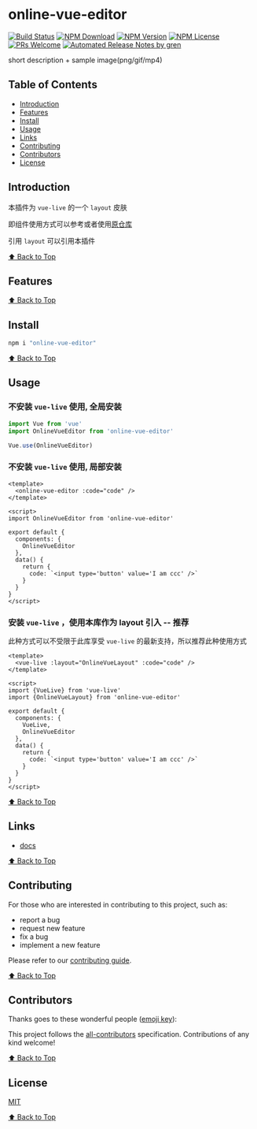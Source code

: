 # online-vue-editor

[![Build Status](https://badgen.net/travis/cjfff/online-vue-editor/master)](https://travis-ci.com/cjfff/online-vue-editor)
[![NPM Download](https://badgen.net/npm/dm/@cjfff/online-vue-editor)](https://www.npmjs.com/package/@cjfff/online-vue-editor)
[![NPM Version](https://badge.fury.io/js/%40cjfff%2Fonline-vue-editor.svg)](https://www.npmjs.com/package/@cjfff/online-vue-editor)
[![NPM License](https://badgen.net/npm/license/@cjfff/online-vue-editor)](https://github.com/cjfff/online-vue-editor/blob/master/LICENSE)
[![PRs Welcome](https://img.shields.io/badge/PRs-welcome-brightgreen.svg)](https://github.com/cjfff/online-vue-editor/pulls)
[![Automated Release Notes by gren](https://img.shields.io/badge/%F0%9F%A4%96-release%20notes-00B2EE.svg)](https://github-tools.github.io/github-release-notes/)

short description + sample image(png/gif/mp4)

## Table of Contents

- [Introduction](#introduction)
- [Features](#features)
- [Install](#install)
- [Usage](#usage)
- [Links](#links)
- [Contributing](#contributing)
- [Contributors](#contributors)
- [License](#license)

## Introduction

本插件为 `vue-live` 的一个 `layout` 皮肤

即组件使用方式可以参考或者使用[原仓库](https://github.com/vue-styleguidist/vue-live)

引用 `layout` 可以引用本插件

[⬆ Back to Top](#table-of-contents)

## Features

[⬆ Back to Top](#table-of-contents)

## Install

```js
npm i "online-vue-editor"
```

[⬆ Back to Top](#table-of-contents)

## Usage

### 不安装 `vue-live` 使用, 全局安装

```js
import Vue from 'vue'
import OnlineVueEditor from 'online-vue-editor'

Vue.use(OnlineVueEditor)
```

### 不安装 `vue-live` 使用, 局部安装

```vue
<template>
  <online-vue-editor :code="code" />
</template>

<script>
import OnlineVueEditor from 'online-vue-editor'

export default {
  components: {
    OnlineVueEditor
  },
  data() {
    return {
      code: `<input type='button' value='I am ccc' />`
    }
  }
}
</script>
```

### 安装 `vue-live` ，使用本库作为 layout 引入 -- 推荐

此种方式可以不受限于此库享受 `vue-live` 的最新支持，所以推荐此种使用方式

```vue
<template>
  <vue-live :layout="OnlineVueLayout" :code="code" />
</template>

<script>
import {VueLive} from 'vue-live'
import {OnlineVueLayout} from 'online-vue-editor'

export default {
  components: {
    VueLive,
    OnlineVueEditor
  },
  data() {
    return {
      code: `<input type='button' value='I am ccc' />`
    }
  }
}
</script>
```

[⬆ Back to Top](#table-of-contents)

## Links

- [docs](https://cjfff.github.io/online-vue-editor/)

[⬆ Back to Top](#table-of-contents)

## Contributing

For those who are interested in contributing to this project, such as:

- report a bug
- request new feature
- fix a bug
- implement a new feature

Please refer to our [contributing guide](https://github.com/FEMessage/.github/blob/master/CONTRIBUTING.md).

[⬆ Back to Top](#table-of-contents)

## Contributors

Thanks goes to these wonderful people ([emoji key](https://allcontributors.org/docs/en/emoji-key)):

<!-- ALL-CONTRIBUTORS-LIST:START - Do not remove or modify this section -->
<!-- prettier-ignore -->
<!-- ALL-CONTRIBUTORS-LIST:END -->

This project follows the [all-contributors](https://github.com/all-contributors/all-contributors) specification. Contributions of any kind welcome!

[⬆ Back to Top](#table-of-contents)

## License

[MIT](./LICENSE)

[⬆ Back to Top](#table-of-contents)
